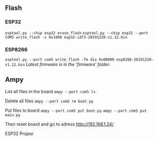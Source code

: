 ## Flash 
### ESP32
`esptool.py --chip esp32 erase_flash`
`esptool.py --chip esp32 --port COM5 write_flash -z 0x1000 esp32-idf3-20191220-v1.12.bin`

### ESP8266
`esptool.py --port com5 write_flash -fm dio 0x00000 esp8266-20191220-v1.12.bin`
*Latest firmware is in the 'firmware' folder.*

## Ampy
List all files in the board
`ampy --port com5 ls`

Delete all files 
`ampy --port com5 rm boot.py`

Put files to board
`ampy --port com5 put boot.py`
`ampy --port com5 put main.py`

Then reset board and go to adress
http://192.168.1.24/

ESP32 Projesi
